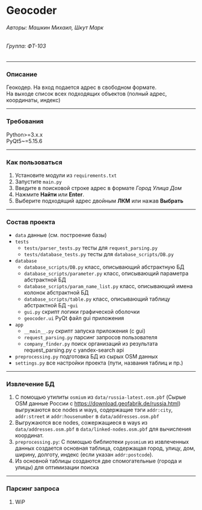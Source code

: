# Geocoder
###### Авторы: Машкин Михаил, Шкут Марк
###### Группа: ФТ-103
___
### Описание
Геокодер. На вход подается адрес в свободном формате.  
На выходе список всех подходящих объектов (полный адрес, координаты, индекс)
___
### Требования
Python>=3.x.x  
PyQt5~=5.15.6
___
### Как пользоваться
1. Установите модули из `requirements.txt`
2. Запустите `main.py`
3. Введите в поисковой строке адрес в формате _Город Улица Дом_
4. Нажмите **Найти** или **Enter**.
5. Выберите подходящий адрес двойным **ЛКМ** или нажав **Выбрать**
___
### Состав проекта
- `data` данные (см. построение базы)
- `tests`
  - `tests/parser_tests.py` тесты для `request_parsing.py`
  - `tests/database_tests.py` тесты для `database_scripts/DB.py`
- `database`
  - `database_scripts/DB.py` класс, описывающий абстрактную БД
  - `database_scripts/parameter.py` класс, описывающий параметра абстрактной БД
  - `database_scripts/param_name_list.py` класс, описывающий имена колонок абстрактной БД
  - `database_scripts/table.py` класс, описывающий таблицу абстрактной БД
-`gui`
  - `gui.py` скрипт логики графической оболочки
  - `geocoder.ui` PyQt файл gui приложения
- `app`
  - `__main__.py` скрипт запуска приложения (с gui)
  - `request_parsing.py` парсинг запросов пользователя
  - `company_finder.py` поиск организаций из результата request_parsing.py с yandex-search api
- `preprocessing.py` подготовка БД из сырых OSM данных
- `settings.py` все настройки проекта (пути, названия таблиц и пр.)
___
### Извлечение БД
1. С помощью утилиты `osmium` из `data/russia-latest.osm.pbf` 
(Сырые OSM данные России с https://download.geofabrik.de/russia.html)
выгружаются все nodes и ways, содержащие тэги `addr:city`, `addr:street` и `addr:housenumber`
в `data/addresses.osm.pbf`
2. Выгружаются все nodes, сожержащиеся в ways из `data/addresses.osm.pbf`
в `data/linked-nodes.osm.pbf` для вычисления координат.
3. `preprocessing.py`: С помощью библиотеки `pyosmium` из извлеченных данных создается основная таблица,
содержащая город, улицу, дом, ширину, долготу, индекс (если указан `addr:postcode`).
4. Из основной таблицы создаются две спомогательные (города и улицы) для оптимизации поиска
___
### Парсинг запроса
1. WiP